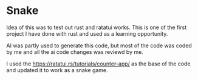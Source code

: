 # Snake

Idea of this was to test out rust and ratatui works. This is one of the first project I have done with rust and used as a learning opportunity. 

AI was partly used to generate this code, but most of the code was coded by me and all the ai code changes was reviewd by me.

I used the https://ratatui.rs/tutorials/counter-app/ as the base of the code and updated it to work as a snake game.
